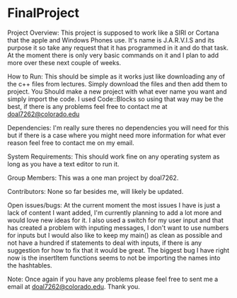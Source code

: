 # FinalProject

Project Overview:
  This project is supposed to work like a SIRI or Cortana that the apple and Windows Phones use. It's name is J.A.R.V.I.S and its purpose it so take any request that it has programmed in it and do that task. At the moment there is only very basic commands on it and I plan to add more over these next couple of weeks.
  
How to Run:
  This should be simple as it works just like downloading any of the c++ files from lectures. Simply download the files and then add them to project. You Should make a new project with what ever name you want and simply import the code. I used Code::Blocks so using that way may be the best, if there is any problems feel free to contact me at doal7262@colorado.edu
  
Dependencies:
  I'm really sure theres no dependencies you will need for this but if there is a case where you might need more information for what ever reason feel free to contact me on my email.
  
System Requirements: 
  This should work fine on any operating system as long as you have a text editor to run it.
  
Group Members:
  This was a one man project by doal7262.
  
Contributors:
  None so far besides me, will likely be updated.
  
Open issues/bugs:
  At the current moment the most issues I have is just a lack of content I want added, I'm currently planning to add a lot more and would love new ideas for it. I also used a switch for my user input and that has created a problem with inputing messages, I don't want to use numbers for inputs but I would also like to keep my main() as clean as possible and not have a hundred if statements to deal with inputs, if there is any suggestion for how to fix that it would be great. The biggest bug I have right now is the insertItem functions seems to not be importing the names into the hashtables. 
  
Note: Once again if you have any problems please feel free to sent me a email at doal7262@colorado.edu. Thank you.

